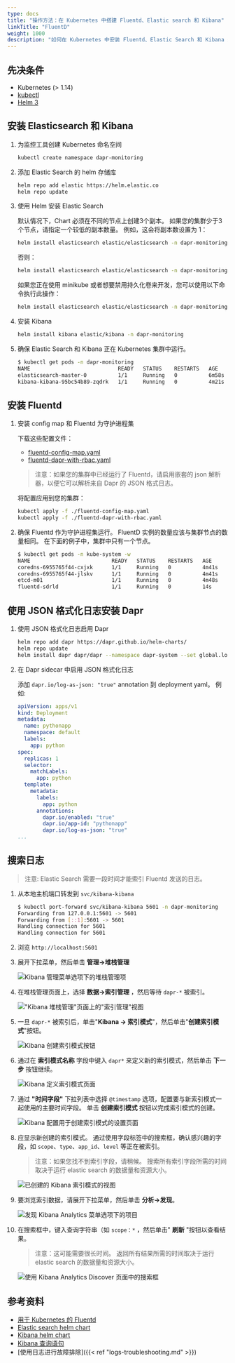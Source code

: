 ```yaml
---
type: docs
title: "操作方法：在 Kubernetes 中搭建 Fluentd、Elastic search 和 Kibana"
linkTitle: "FluentD"
weight: 1000
description: "如何在 Kubernetes 中安装 Fluentd、Elastic Search 和 Kibana 来搜索日志"
---
```


## 先决条件

- Kubernetes (> 1.14)
- [kubectl](https://kubernetes.io/docs/tasks/tools/)
- [Helm 3](https://helm.sh/)

## 安装 Elasticsearch 和 Kibana

1. 为监控工具创建 Kubernetes 命名空间

    ```bash
    kubectl create namespace dapr-monitoring
    ```

2. 添加 Elastic Search 的 helm 存储库

    ```bash
    helm repo add elastic https://helm.elastic.co
    helm repo update
    ```

3. 使用 Helm 安装 Elastic Search

    默认情况下，Chart 必须在不同的节点上创建3个副本。 如果您的集群少于3个节点，请指定一个较低的副本数量。  例如，这会将副本数设置为 1：

    ```bash
    helm install elasticsearch elastic/elasticsearch -n dapr-monitoring --set replicas=1
    ```

    否则：

    ```bash
    helm install elasticsearch elastic/elasticsearch -n dapr-monitoring
    ```

    如果您正在使用 minikube 或者想要禁用持久化卷来开发，您可以使用以下命令执行此操作：

    ```bash
    helm install elasticsearch elastic/elasticsearch -n dapr-monitoring --set persistence.enabled=false,replicas=1
    ```

4. 安装 Kibana

    ```bash
    helm install kibana elastic/kibana -n dapr-monitoring
    ```

5. 确保 Elastic Search 和 Kibana 正在 Kubernetes 集群中运行。

    ```bash
    $ kubectl get pods -n dapr-monitoring
    NAME                            READY   STATUS    RESTARTS   AGE
    elasticsearch-master-0          1/1     Running   0          6m58s
    kibana-kibana-95bc54b89-zqdrk   1/1     Running   0          4m21s
    ```

## 安装 Fluentd

1. 安装 config map 和 Fluentd 为守护进程集

    下载这些配置文件：
    - [fluentd-config-map.yaml](/docs/fluentd-config-map.yaml)
    - [fluentd-dapr-with-rbac.yaml](/docs/fluentd-dapr-with-rbac.yaml)

    > 注意：如果您的集群中已经运行了 Fluentd，请启用嵌套的 json 解析器，以便它可以解析来自 Dapr 的 JSON 格式日志。

    将配置应用到您的集群：

    ```bash
    kubectl apply -f ./fluentd-config-map.yaml
    kubectl apply -f ./fluentd-dapr-with-rbac.yaml
    ```

2. 确保 Fluentd 作为守护进程集运行。 FluentD 实例的数量应该与集群节点的数量相同。 在下面的例子中，集群中只有一个节点。

    ```bash
    $ kubectl get pods -n kube-system -w
    NAME                          READY   STATUS    RESTARTS   AGE
    coredns-6955765f44-cxjxk      1/1     Running   0          4m41s
    coredns-6955765f44-jlskv      1/1     Running   0          4m41s
    etcd-m01                      1/1     Running   0          4m48s
    fluentd-sdrld                 1/1     Running   0          14s
    ```

## 使用 JSON 格式化日志安装 Dapr

1. 使用 JSON 格式化日志启用 Dapr

    ```bash
    helm repo add dapr https://dapr.github.io/helm-charts/
    helm repo update
    helm install dapr dapr/dapr --namespace dapr-system --set global.logAsJson=true
    ```

2. 在 Dapr sidecar 中启用 JSON 格式化日志

    添加 `dapr.io/log-as-json: "true"` annotation 到 deployment yaml。 例如:

    ```yaml
    apiVersion: apps/v1
    kind: Deployment
    metadata:
      name: pythonapp
      namespace: default
      labels:
        app: python
    spec:
      replicas: 1
      selector:
        matchLabels:
          app: python
      template:
        metadata:
          labels:
            app: python
          annotations:
            dapr.io/enabled: "true"
            dapr.io/app-id: "pythonapp"
            dapr.io/log-as-json: "true"
    ...
    ```

## 搜索日志

> 注意: Elastic Search 需要一段时间才能索引 Fluentd 发送的日志。

1. 从本地主机端口转发到 `svc/kibana-kibana`

    ```bash
    $ kubectl port-forward svc/kibana-kibana 5601 -n dapr-monitoring
    Forwarding from 127.0.0.1:5601 -> 5601
    Forwarding from [::1]:5601 -> 5601
    Handling connection for 5601
    Handling connection for 5601
    ```

2. 浏览 `http://localhost:5601`

3. 展开下拉菜单，然后单击 **管理→堆栈管理**

    ![Kibana 管理菜单选项下的堆栈管理项](/images/kibana-1.png)

4. 在堆栈管理页面上，选择 **数据→索引管理** ，然后等待 `dapr-*` 被索引。

    !["Kibana 堆栈管理"页面上的"索引管理"视图](/images/kibana-2.png)

5. 一旦 `dapr-*` 被索引后，单击"**Kibana → 索引模式**"，然后单击"**创建索引模式**"按钮。

    ![Kibana 创建索引模式按钮](/images/kibana-3.png)

6. 通过在 **索引模式名称** 字段中键入 `dapr*` 来定义新的索引模式，然后单击 **下一步** 按钮继续。

    ![Kibana 定义索引模式页面](/images/kibana-4.png)

7. 通过 **"时间字段"** 下拉列表中选择 `@timestamp` 选项，配置要与新索引模式一起使用的主要时间字段。 单击 **创建索引模式** 按钮以完成索引模式的创建。

    ![Kibana 配置用于创建索引模式的设置页面](/images/kibana-5.png)

8. 应显示新创建的索引模式。 通过使用字段标签中的搜索框，确认感兴趣的字段，如 `scope`、`type`、`app_id`、`level` 等正在被索引。

    > 注意：如果您找不到索引字段，请稍候。 搜索所有索引字段所需的时间取决于运行 elastic search 的数据量和资源大小。

    ![已创建的 Kibana 索引模式的视图](/images/kibana-6.png)

9. 要浏览索引数据，请展开下拉菜单，然后单击 **分析→发现**。

    ![发现 Kibana Analytics 菜单选项下的项目](/images/kibana-7.png)

10. 在搜索框中，键入查询字符串（如 `scope：*` ，然后单击" **刷新** "按钮以查看结果。

    > 注意：这可能需要很长时间。 返回所有结果所需的时间取决于运行 elastic search 的数据量和资源大小。

    ![使用 Kibana Analytics Discover 页面中的搜索框](/images/kibana-8.png)

## 参考资料

* [用于 Kubernetes 的 Fluentd](https://docs.fluentd.org/v/0.12/articles/kubernetes-fluentd)
* [Elastic search helm chart](https://github.com/elastic/helm-charts/tree/master/elasticsearch)
* [Kibana helm chart](https://github.com/elastic/helm-charts/tree/master/kibana)
* [Kibana 查询语句](https://www.elastic.co/guide/en/kibana/current/kuery-query.html)
* [使用日志进行故障排除]({{< ref "logs-troubleshooting.md" >}})
